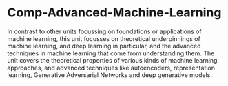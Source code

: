 # Comp-Advanced-Machine-Learning

In contrast to other units focussing on foundations or applications of machine learning, this unit focusses on theoretical underpinnings of machine learning, and deep learning in particular, and the advanced techniques in machine learning that come from understanding them.  The unit covers the theoretical properties of various kinds of machine learning approaches, and advanced techniques like autoencoders, representation learning, Generative Adversarial Networks and deep generative models.
